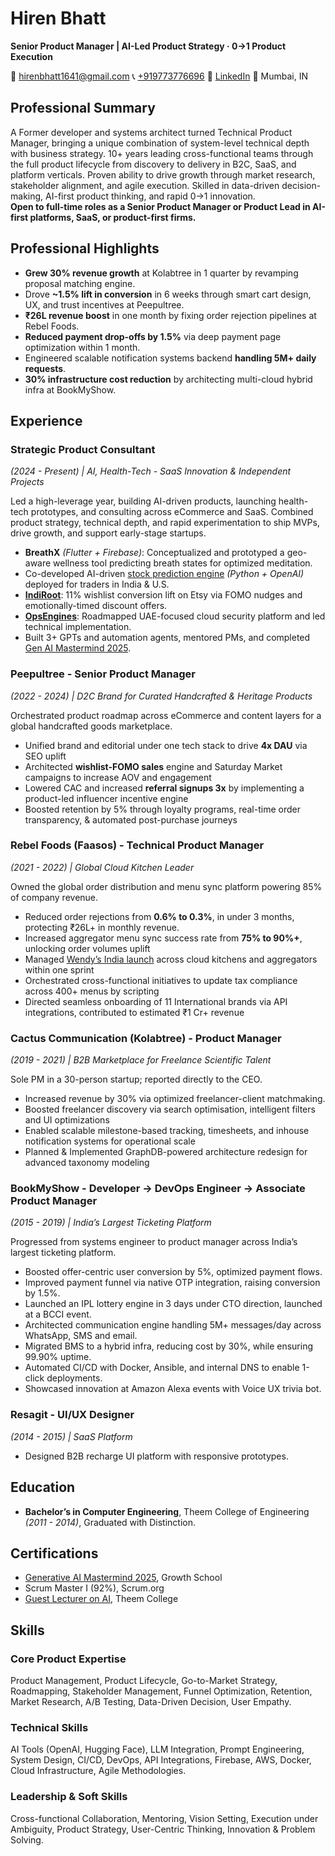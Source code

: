 # Hiren Bhatt

**Senior Product Manager \| AI-Led Product Strategy · 0→1 Product Execution**

📧 [hirenbhatt1641@gmail.com](mailto:hirenbhatt1641@gmail.com)  📞 [+919773776696](tel:+919773776696)  🔗 [LinkedIn](https://linkedin.com/in/hiren-bhatt)  📍 Mumbai, IN

## Professional Summary

A Former developer and systems architect turned Technical Product Manager, bringing a unique combination of system-level technical depth with business strategy. 10+ years leading cross-functional teams through the full product lifecycle from discovery to delivery in B2C, SaaS, and platform verticals. Proven ability to drive growth through market research, stakeholder alignment, and agile execution. Skilled in data-driven decision-making, AI-first product thinking, and rapid 0→1 innovation.<br />
**Open to full-time roles as a Senior Product Manager or Product Lead in AI-first platforms, SaaS, or product-first firms.**

## Professional Highlights

- **Grew 30% revenue growth** at Kolabtree in 1 quarter by revamping proposal matching engine.
- Drove **~1.5% lift in conversion** in 6 weeks through smart cart design, UX, and trust incentives at Peepultree.
- **₹26L revenue boost** in one month by fixing order rejection pipelines at Rebel Foods.
- **Reduced payment drop-offs by 1.5%** via deep payment page optimization within 1 month.
- Engineered scalable notification systems backend **handling 5M+ daily requests**.
- **30% infrastructure cost reduction** by architecting multi-cloud hybrid infra at BookMyShow.

## Experience

### Strategic Product Consultant

*(2024 - Present) \| AI, Health-Tech - SaaS Innovation & Independent Projects*

Led a high-leverage year, building AI-driven products, launching health-tech prototypes, and consulting across eCommerce and SaaS. Combined product strategy, technical depth, and rapid experimentation to ship MVPs, drive growth, and support early-stage startups.

- **BreathX** *(Flutter + Firebase)*: Conceptualized and prototyped a geo-aware wellness tool predicting breath states for optimized meditation.
- Co-developed AI-driven [stock prediction engine](https://mru-html-flask-vercel-app-git-main-iblend171-gmailcoms-projects.vercel.app/) *(Python + OpenAI)* deployed for traders in India & U.S.
- [**IndiRoot**](https://www.etsy.com/shop/Indirootshop): 11% wishlist conversion lift on Etsy via FOMO nudges and emotionally-timed discount offers.
- [**OpsEngines**](https://www.linkedin.com/company/opsengines/): Roadmapped UAE-focused cloud security platform and led technical implementation.
- Built 3+ GPTs and automation agents, mentored PMs, and completed [Gen AI Mastermind 2025](https://learners.outskill.com/certificate/77bd2159-3fd7-4c6f-b9b3-a23ba85526e2).

### Peepultree - Senior Product Manager

*(2022 - 2024) \| D2C Brand for Curated Handcrafted & Heritage Products*

Orchestrated product roadmap across eCommerce and content layers for a global handcrafted goods marketplace.

- Unified brand and editorial under one tech stack to drive **4x DAU** via SEO uplift
- Architected **wishlist-FOMO sales** engine and Saturday Market campaigns to increase AOV and engagement
- Lowered CAC and increased **referral signups 3x** by implementing a product-led influencer incentive engine
- Boosted retention by 5% through loyalty programs, real-time order transparency, & automated post-purchase journeys

### Rebel Foods (Faasos) - Technical Product Manager

*(2021 - 2022) \| Global Cloud Kitchen Leader*

Owned the global order distribution and menu sync platform powering 85% of company revenue.
- Reduced order rejections from **0.6% to 0.3%**, in under 3 months, protecting ₹26L+ in monthly revenue.
- Increased aggregator menu sync success rate from **75% to 90%+**, unlocking order volumes uplift
- Managed [Wendy’s India launch](https://www.livemint.com/companies/news/wendy-s-picks-rebel-foods-to-expand-presence-in-india-11606805079899.html) across cloud kitchens and aggregators within one sprint
- Orchestrated cross-functional initiatives to update tax compliance across 400+ menus by scripting
- Directed seamless onboarding of 11 International brands via API integrations, contributed to estimated ₹1 Cr+ revenue

### Cactus Communication (Kolabtree) - Product Manager

*(2019 - 2021) \| B2B Marketplace for Freelance Scientific Talent*

Sole PM in a 30-person startup; reported directly to the CEO.
- Increased revenue by 30% via optimized freelancer-client matchmaking.
- Boosted freelancer discovery via search optimisation, intelligent filters and UI optimizations
- Enabled scalable milestone-based tracking, timesheets, and inhouse notification systems for operational scale
- Planned & Implemented GraphDB-powered architecture redesign for advanced taxonomy modeling

### BookMyShow - Developer → DevOps Engineer → Associate Product Manager

*(2015 - 2019) \| India’s Largest Ticketing Platform*

Progressed from systems engineer to product manager across India’s largest ticketing platform.
- Boosted offer-centric user conversion by 5%, optimized payment flows.
- Improved payment funnel via native OTP integration, raising conversion by 1.5%.
- Launched an IPL lottery engine in 3 days under CTO direction, launched at a BCCI event.
- Architected communication engine handling 5M+ messages/day across WhatsApp, SMS and email.
- Migrated BMS to a hybrid infra, reducing cost by 30%, while ensuring 99.90% uptime.
- Automated CI/CD with Docker, Ansible, and internal DNS to enable 1-click deployments.
- Showcased innovation at Amazon Alexa events with Voice UX trivia bot.


### Resagit - UI/UX Designer

*(2014 - 2015) \| SaaS Platform*

- Designed B2B recharge UI platform with responsive prototypes.

## Education

- **Bachelor’s in Computer Engineering**, Theem College of Engineering *(2011 - 2014)*, Graduated with Distinction.

## Certifications

- [Generative AI Mastermind 2025](https://learners.outskill.com/certificate/77bd2159-3fd7-4c6f-b9b3-a23ba85526e2), Growth School
- Scrum Master I (92%), Scrum.org
- [Guest Lecturer on AI](https://www.linkedin.com/in/%E0%AB%90-hiren-bhatt-%E0%AB%90/overlay/education/153620463/multiple-media-viewer/?profileId=ACoAAA6ajYoBokUjjd0anrZG6r5T9OpxZ68-V0g&treasuryMediaId=1514077505759), Theem College

## Skills

### Core Product Expertise

Product Management, Product Lifecycle, Go-to-Market Strategy, Roadmapping, Stakeholder Management, Funnel Optimization, Retention, Market Research, A/B Testing, Data-Driven Decision, User Empathy.

### Technical Skills

AI Tools (OpenAI, Hugging Face), LLM Integration, Prompt Engineering, System Design, CI/CD, DevOps, API Integrations, Firebase, AWS, Docker, Cloud Infrastructure, Agile Methodologies.

### Leadership & Soft Skills

Cross-functional Collaboration, Mentoring, Vision Setting, Execution under Ambiguity, Product Strategy, User-Centric Thinking, Innovation & Problem Solving.
